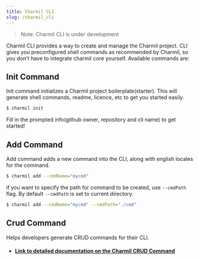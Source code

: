 ```yaml
---
title: Charmil CLI
slug: /charmil_cli
---
```


> Note: Charmil CLI is under development

Charmil CLI provides a way to create and manage the Charmil project. CLI gives you preconfigured shell commands as recommended by Charmil, so you don't have to integrate charmil core yourself. Available commands are:

## Init Command

Init command initializes a Charmil project boilerplate(starter). This will generate shell commands, readme, licence, etc to get you started easily.

```bash
$ charmil init
```

Fill in the prompted info(github owner, repository and cli name) to get started!

## Add Command

Add command adds a new command into the CLI, along with english locales for the command.

```bash
$ charmil add --cmdName="mycmd"
```
if you want to specify the path for command to be created, use `--cmdPath` flag. By default `--cmdPath` is set to current directory.
```bash
$ charmil add --cmdName="mycmd" --cmdPath="./cmd"
```


## Crud Command

Helps developers generate CRUD commands for their CLI.

- #### [Link to detailed documentation on the Charmil CRUD Command](./charmil_cli_crud.md)
